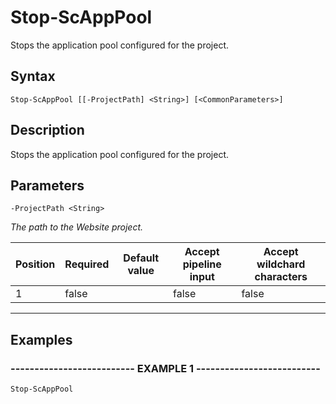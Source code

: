 

# Stop-ScAppPool

Stops the application pool configured for the project.
## Syntax

    Stop-ScAppPool [[-ProjectPath] <String>] [<CommonParameters>]


## Description

Stops the application pool configured for the project.





## Parameters

    
    -ProjectPath <String>
_The path to the Website project._

| Position | Required | Default value | Accept pipeline input | Accept wildchard characters |
| -------- | -------- | ------------- | --------------------- | --------------------------- |
| 1 | false |  | false | false |


----

    

## Examples

### -------------------------- EXAMPLE 1 --------------------------
    Stop-ScAppPool































